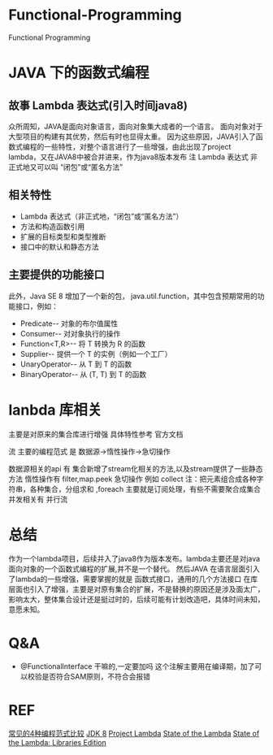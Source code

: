 # Functional-Programming
Functional Programming

# JAVA 下的函数式编程
## 故事 Lambda 表达式(引入时间java8)
众所周知，JAVA是面向对象语言，面向对象集大成者的一个语言。
面向对象对于大型项目的构建有其优势，然后有时也显得太重。
因为这些原因，JAVA引入了函数式编程的一些特性，对整个语言进行了一些增强，由此出现了project lambda，又在JAVA8中被合并进来，作为java8版本发布
注 Lambda 表达式 非正式地又可以叫 “闭包”或“匿名方法”
## 相关特性
- Lambda 表达式（非正式地，“闭包”或“匿名方法”）
- 方法和构造函数引用
- 扩展的目标类型和类型推断
- 接口中的默认和静态方法

## 主要提供的功能接口
此外，Java SE 8 增加了一个新的包， java.util.function，其中包含预期常用的功能接口，例如：
- Predicate<T>-- 对象的布尔值属性
- Consumer<T>-- 对对象执行的操作
- Function<T,R>-- 将 T 转换为 R 的函数
- Supplier<T>-- 提供一个 T 的实例（例如一个工厂）
- UnaryOperator<T>-- 从 T 到 T 的函数
- BinaryOperator<T>-- 从 (T, T) 到 T 的函数

# lanbda 库相关

主要是对原来的集合库进行增强 具体特性参考 官方文档

流 主要的编程范式 是  数据源->惰性操作->急切操作

数据源相关的api 有 集合新增了stream化相关的方法,以及stream提供了一些静态方法
惰性操作有 filter,map.peek
急切操作 例如 collect 注：把元素组合成各种字符串，各种集合，分组求和 ,foreach 主要就是订阅处理，有些不需要聚合成集合 
并发相关有 并行流

# 总结
作为一个lambda项目，后续并入了java8作为版本发布。lambda主要还是对java面向对象的一个函数式编程的扩展,并不是一个替代。
然后JAVA 在语言层面引入了lambda的一些增强，需要掌握的就是 函数式接口，通用的几个方法接口
在库层面也引入了增强，主要是对原有集合的扩展，不是替换的原因还是涉及面太广，影响太大，整体集合设计还是挺过时的，后续可能有计划改造吧，具体时间未知，意愿未知。
# Q&A
- @FunctionalInterface 干嘛的,一定要加吗
这个注解主要用在编译期，加了可以校验是否符合SAM原则，不符合会报错

# REF
[常见的4种编程范式比较](https://juejin.cn/post/6844904078858797063)
[JDK 8](https://openjdk.java.net/projects/jdk8/)
[Project Lambda](https://openjdk.java.net/projects/lambda/)
[State of the Lambda](https://cr.openjdk.java.net/~briangoetz/lambda/lambda-state-final.html)
[State of the Lambda: Libraries Edition](https://cr.openjdk.java.net/~briangoetz/lambda/lambda-libraries-final.html)
